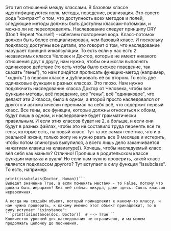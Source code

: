 Это тип отношений между классами. В базовом классе идентифицируются поля, методы, поведение, реализация. Это своего рода "контракт" о том, что доступность всех методов и полей, следующие методы должны быть доступны классам-потомкам, и можно ли их переопределять.
Наследование следует принципу DRY (Don't Repeat Yourself) - избегаем повторения кода. Класс-потомок должен быть более специализирован, чем базовый класс. И поскольку подклассу доступны все детали, это говорит о том, что наследование нарушает принцип инкапсуляции.
То есть если у нас есть 2 независимых класса Человек и Доктор, которые не имеют никакого отношения друг к другу, нам нужно, чтобы они могли выполнять одинаковое действие (то есть чтобы было схожее поведение, так сказать "гены"), то нам придётся прописать функцию-метод (например, "ходить") в первом классе и дублировать её во втором. То есть две одинаковые функции в разных классах. Это плохо.
Нам нужно подключить наследование класса Доктор от Человека, чтобы все функции-методы, всё поведение, все "гены", всё "одинаковое", что делают эти 2 класса, было в одном, а второй просто наследовался от другого и автоматически перенимал на себя всё, что содержит первый класс. Все гены, все функции, которые должны относиться к обоим, будут лишь в одном, и наследование будет грамматически правильным.
И если этих классов будет не 2, а больше, и если они будут в разных файлах, чтобы это не составило труда перенять все те гены, которые есть, на новый класс. Тут та же самая генетика, что и в реальной жизни, только жопу не нужно рвать все 9 месяцев и истерить, чтобы потом спиногрыз вылупился, а всего лишь дело заканчивается нажатием клавиш на клавиатуре)). Хочешь, чтобы наследуемый класс вёл себя как маньяк? Отлично! Пропиши в родительском классе функции маньяка и вуаля!
Но если нам нужно проверить, какой класс является подклассом другого? Тут вступает в силу функция "issubclass". То есть, например:

```print(issubclass("сначала подкласс", "потом генеральный класс"))
print(issubclass(Doctor, Human))```
Выведет значение True, а если поменять местами - то False, потому что должна быть иерархия! Без неё сейчас никуда, даже здесь. Связь классов иерархичная.

А когда мы создаём объект, который принадлежит к какому-то классу, и нам нужно проверить, к какому именно этот объект принадлежит, то в силу вступает "isinstance":
```print(isinstance(doc, Doctor))  # --> True```
Количество уровней для наследования не ограничено, и мы можем продолжать цепочку до посинения.